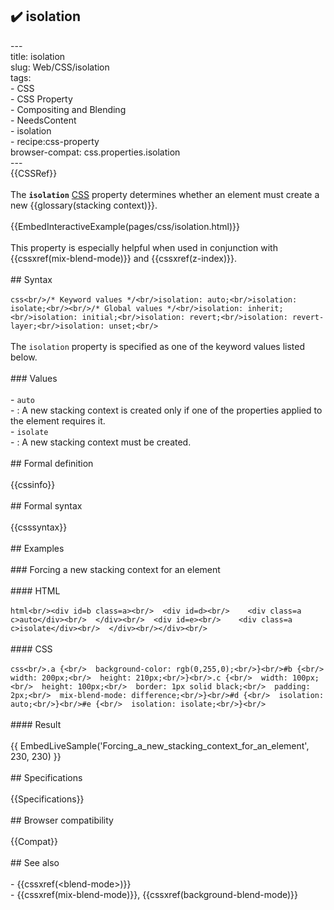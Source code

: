 ## ✔️ isolation 
 ---<br/>title: isolation<br/>slug: Web/CSS/isolation<br/>tags:<br/>  - CSS<br/>  - CSS Property<br/>  - Compositing and Blending<br/>  - NeedsContent<br/>  - isolation<br/>  - recipe:css-property<br/>browser-compat: css.properties.isolation<br/>---<br/>{{CSSRef}}<br/><br/>The **`isolation`** [CSS](/en-US/docs/Web/CSS) property determines whether an element must create a new {{glossary(stacking context)}}.<br/><br/>{{EmbedInteractiveExample(pages/css/isolation.html)}}<br/><br/>This property is especially helpful when used in conjunction with {{cssxref(mix-blend-mode)}} and {{cssxref(z-index)}}.<br/><br/>## Syntax<br/><br/>```css<br/>/* Keyword values */<br/>isolation: auto;<br/>isolation: isolate;<br/><br/>/* Global values */<br/>isolation: inherit;<br/>isolation: initial;<br/>isolation: revert;<br/>isolation: revert-layer;<br/>isolation: unset;<br/>```<br/><br/>The `isolation` property is specified as one of the keyword values listed below.<br/><br/>### Values<br/><br/>- `auto`<br/>  - : A new stacking context is created only if one of the properties applied to the element requires it.<br/>- `isolate`<br/>  - : A new stacking context must be created.<br/><br/>## Formal definition<br/><br/>{{cssinfo}}<br/><br/>## Formal syntax<br/><br/>{{csssyntax}}<br/><br/>## Examples<br/><br/>### Forcing a new stacking context for an element<br/><br/>#### HTML<br/><br/>```html<br/><div id=b class=a><br/>  <div id=d><br/>    <div class=a c>auto</div><br/>  </div><br/>  <div id=e><br/>    <div class=a c>isolate</div><br/>  </div><br/></div><br/>```<br/><br/>#### CSS<br/><br/>```css<br/>.a {<br/>  background-color: rgb(0,255,0);<br/>}<br/>#b {<br/>  width: 200px;<br/>  height: 210px;<br/>}<br/>.c {<br/>  width: 100px;<br/>  height: 100px;<br/>  border: 1px solid black;<br/>  padding: 2px;<br/>  mix-blend-mode: difference;<br/>}<br/>#d {<br/>  isolation: auto;<br/>}<br/>#e {<br/>  isolation: isolate;<br/>}<br/>```<br/><br/>#### Result<br/><br/>{{ EmbedLiveSample('Forcing_a_new_stacking_context_for_an_element', 230, 230) }}<br/><br/>## Specifications<br/><br/>{{Specifications}}<br/><br/>## Browser compatibility<br/><br/>{{Compat}}<br/><br/>## See also<br/><br/>- {{cssxref(&lt;blend-mode&gt;)}}<br/>- {{cssxref(mix-blend-mode)}}, {{cssxref(background-blend-mode)}}<br/>